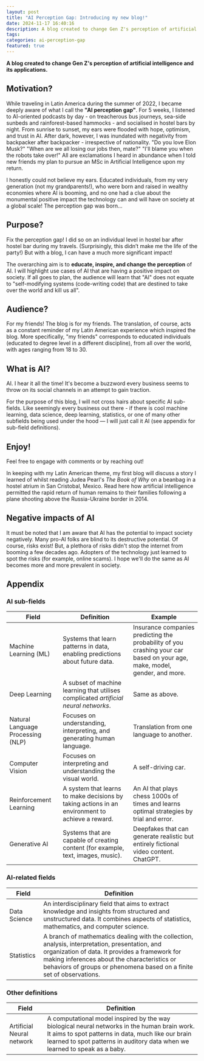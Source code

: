 ```yaml
---
layout: post
title: "AI Perception Gap: Introducing my new blog!"
date: 2024-11-17 16:40:16
description: A blog created to change Gen Z's perception of artificial intelligence and its applications.
tags: 
categories: ai-perception-gap
featured: true
---
```


**A blog created to change Gen Z's perception of artificial intelligence and its applications.**

## Motivation?

While traveling in Latin America during the summer of 2022, I became deeply aware of what I call the **"AI perception gap"**. For 5 weeks, I listened to AI-oriented podcasts by day - on treacherous bus journeys, sea-side sunbeds and rainforest-based hammocks - and socialised in hostel bars by night. From sunrise to sunset, my ears were flooded with hope, optimism, and trust in AI. After dark, however, I was inundated with negativity from backpacker after backpacker - irrespective of nationality. "Do you love Elon Musk?" "When are we all losing our jobs then, mate?" "I'll blame you when the robots take over!" All are exclamations I heard in abundance when I told new friends my plan to pursue an MSc in Artificial Intelligence upon my return.

I honestly could not believe my ears. Educated individuals, from my very generation (not my grandparents!), who were born and raised in wealthy economies where AI is booming, and no one had a clue about the monumental positive impact the technology can and will have on society at a global scale! The perception gap was born...

## Purpose?

Fix the perception gap! I did so on an individual level in hostel bar after hostel bar during my travels. (Surprisingly, this didn’t make me the life of the party!) But with a blog, I can have a much more significant impact!

The overarching aim is to **educate, inspire, and change the perception** of AI. I will highlight use cases of AI that are having a positive impact on society. If all goes to plan, the audience will learn that "AI" does not equate to "self-modifying systems (code-writing code) that are destined to take over the world and kill us all".

## Audience?

For my friends! The blog is for my friends. The translation, of course, acts as a constant reminder of my Latin American experience which inspired the blog. More specifically, "my friends" corresponds to educated individuals (educated to degree level in a different discipline), from all over the world, with ages ranging from 18 to 30.

## What is AI?

AI. I hear it all the time! It's become a buzzword every business seems to throw on its social channels in an attempt to gain traction.

For the purpose of this blog, I will not cross hairs about specific AI sub-fields. Like seemingly every business out there - if there is cool machine learning, data science, deep learning, statistics, or one of many other subfields being used under the hood — I will just call it AI (see appendix for sub-field definitions).

## Enjoy!

Feel free to engage with comments or by reaching out!

In keeping with my Latin American theme, my first blog will discuss a story I learned of whilst reading Judea Pearl's *The Book of Why* on a beanbag in a hostel atrium in San Cristobal, Mexico. Read here how artificial intelligence permitted the rapid return of human remains to their families following a plane shooting above the Russia-Ukraine border in 2014.

## Negative impacts of AI

It must be noted that I am aware that AI has the potential to impact society negatively. Many pro-AI folks are blind to its destructive potential. Of course, risks exist! But, a plethora of risks didn't stop the internet from booming a few decades ago. Adopters of the technology just learned to spot the risks (for example, online scams). I hope we'll do the same as AI becomes more and more prevalent in society.

## Appendix

### AI sub-fields

| Field | Definition | Example |
|----------|----------|----------|
| Machine Learning (ML) | Systems that learn patterns in data, enabling predictions about future data. | Insurance companies predicting the probability of you crashing your car based on your age, make, model, gender, and more. |
| Deep Learning | A subset of machine learning that utilises complicated *artificial neural networks*. | Same as above. |
| Natural Language Processing (NLP) | Focuses on understanding, interpreting, and generating human language. | Translation from one language to another. |
| Computer Vision | Focuses on interpreting and understanding the visual world. | A self-driving car. |
| Reinforcement Learning | A system that learns to make decisions by taking actions in an environment to achieve a reward. | An AI that plays chess 1000s of times and learns optimal strategies by trial and error. |
| Generative AI | Systems that are capable of creating content (for example, text, images, music). | Deepfakes that can generate realistic but entirely fictional video content. ChatGPT. |

### AI-related fields

| Field | Definition |
|----------|----------|
| Data Science | An interdisciplinary field that aims to extract knowledge and insights from structured and unstructured data. It combines aspects of statistics, mathematics, and computer science. |
| Statistics | A branch of mathematics dealing with the collection, analysis, interpretation, presentation, and organization of data. It provides a framework for making inferences about the characteristics or behaviors of groups or phenomena based on a finite set of observations. |

### Other definitions

| Field | Definition |
|----------|----------|
| Artificial Neural network | A computational model inspired by the way biological neural networks in the human brain work. It aims to spot patterns in data, much like our brain learned to spot patterns in auditory data when we learned to speak as a baby. |